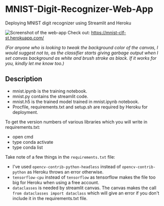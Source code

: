 # MNIST-Digit-Recognizer-Web-App
Deploying MNIST digit recognizer using Streamlit and Heroku

![Screenshot of the web-app](https://github.com/Cossak/MNIST-Digit-Recognizer-Web-App/blob/main/Screenshot.png?raw=true)
Check out: https://mnist-clf-st.herokuapp.com/

_(For anyone who is looking to tweak the background color of the canvas, I would suggest not to, as the classifier starts giving garbage output when I set canvas background as white and brush stroke as black. If it works for you, kindly let me know too.)_

## Description

* mnist.ipynb is the training notebook.
* mnist.py contains the streamlit code.
* mnist.h5 is the trained model trained in mnist.ipynb notebook.
* Procfile, requirements.txt and setup.sh are required by Heroku for deployment.

To get the version numbers of various libraries which you will write in requirements.txt:
* open cmd
* type conda activate
* type conda list

Take note of a few things in the `requirements.txt` file:
* I've used `opencv-contrib-python-headless` instead of `opencv-contrib-python` as Heroku throws an error otherwise.
* `tensorflow-cpu` instead of `tensorflow` as tensorflow makes the file too big for Heroku when using a free account.
* `dataclasses` is needed by streamlit canvas. The canvas makes the call `from dataclasses import dataclass` which will give an error if you don't include it in the requirements.txt file.
